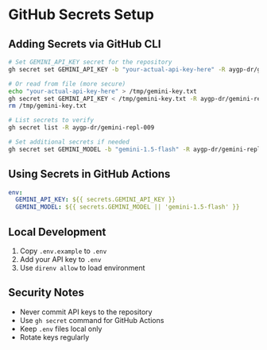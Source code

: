 # GitHub Secrets Setup

## Adding Secrets via GitHub CLI

```bash
# Set GEMINI_API_KEY secret for the repository
gh secret set GEMINI_API_KEY -b "your-actual-api-key-here" -R aygp-dr/gemini-repl-009

# Or read from file (more secure)
echo "your-actual-api-key-here" > /tmp/gemini-key.txt
gh secret set GEMINI_API_KEY < /tmp/gemini-key.txt -R aygp-dr/gemini-repl-009
rm /tmp/gemini-key.txt

# List secrets to verify
gh secret list -R aygp-dr/gemini-repl-009

# Set additional secrets if needed
gh secret set GEMINI_MODEL -b "gemini-1.5-flash" -R aygp-dr/gemini-repl-009
```

## Using Secrets in GitHub Actions

```yaml
env:
  GEMINI_API_KEY: ${{ secrets.GEMINI_API_KEY }}
  GEMINI_MODEL: ${{ secrets.GEMINI_MODEL || 'gemini-1.5-flash' }}
```

## Local Development

1. Copy `.env.example` to `.env`
2. Add your API key to `.env`
3. Use `direnv allow` to load environment

## Security Notes

- Never commit API keys to the repository
- Use `gh secret` command for GitHub Actions
- Keep `.env` files local only
- Rotate keys regularly